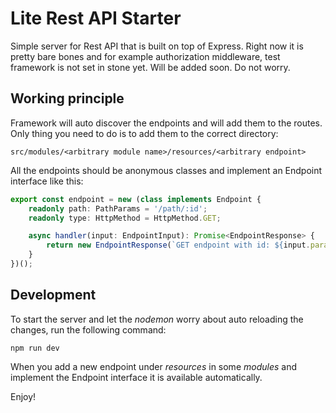 # Lite Rest API Starter

Simple server for Rest API that is built on top of Express. Right now it is pretty bare bones
and for example authorization middleware, test framework is not set in stone yet. Will be added soon. Do not worry.

## Working principle

Framework will auto discover the endpoints and will add them to the routes. Only thing you need to do is to add
them to the correct directory:

````text
src/modules/<arbitrary module name>/resources/<arbitrary endpoint>
````

All the endpoints should be anonymous classes and implement an Endpoint interface like this:

````typescript
export const endpoint = new (class implements Endpoint {
    readonly path: PathParams = '/path/:id';
    readonly type: HttpMethod = HttpMethod.GET;

    async handler(input: EndpointInput): Promise<EndpointResponse> {
        return new EndpointResponse(`GET endpoint with id: ${input.params.id}`);
    }
})();
````

## Development

To start the server and let the _nodemon_ worry about auto reloading the changes, run the following command:

```text
npm run dev
```

When you add a new endpoint under _resources_ in some _modules_ and implement the Endpoint interface it is available 
automatically.

Enjoy!
